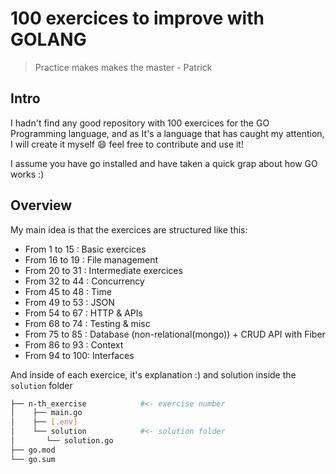 # 100 exercices to improve with GOLANG

> Practice makes makes the master - Patrick

## Intro

I hadn't find any good repository with 100 exercices for the GO Programming language, and as It's a language that has caught my attention, I will create it myself :smile: feel free to contribute and use it! 

I assume you have go installed and have taken a quick grap about how GO works :) 
## Overview

My main idea is that the exercices are structured like this:

- From 1 to 15  : Basic exercices
- From 16 to 19 : File management
- From 20 to 31 : Intermediate exercices
- From 32 to 44 : Concurrency
- From 45 to 48 : Time
- From 49 to 53 : JSON
- From 54 to 67 : HTTP & APIs
- From 68 to 74 : Testing & misc
- From 75 to 85 : Database (non-relational(mongo)) + CRUD API with Fiber
- From 86 to 93 : Context
- From 94 to 100: Interfaces



And inside of each exercice, it's explanation :) and solution inside the `solution` folder
```sh
├── n-th_exercise            #<- exercise number
│    ├── main.go
│    ├── [.env]
│    └── solution            #<- solution folder
│       └── solution.go      
├── go.mod
└── go.sum
```
